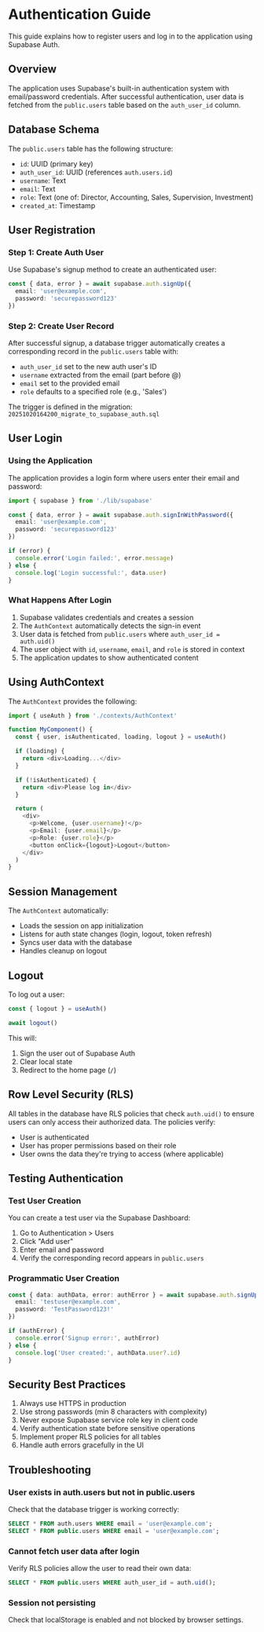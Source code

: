 # Authentication Guide

This guide explains how to register users and log in to the application using Supabase Auth.

## Overview

The application uses Supabase's built-in authentication system with email/password credentials. After successful authentication, user data is fetched from the `public.users` table based on the `auth_user_id` column.

## Database Schema

The `public.users` table has the following structure:

- `id`: UUID (primary key)
- `auth_user_id`: UUID (references `auth.users.id`)
- `username`: Text
- `email`: Text
- `role`: Text (one of: Director, Accounting, Sales, Supervision, Investment)
- `created_at`: Timestamp

## User Registration

### Step 1: Create Auth User

Use Supabase's signup method to create an authenticated user:

```typescript
const { data, error } = await supabase.auth.signUp({
  email: 'user@example.com',
  password: 'securepassword123'
})
```

### Step 2: Create User Record

After successful signup, a database trigger automatically creates a corresponding record in the `public.users` table with:

- `auth_user_id` set to the new auth user's ID
- `username` extracted from the email (part before @)
- `email` set to the provided email
- `role` defaults to a specified role (e.g., 'Sales')

The trigger is defined in the migration: `20251020164200_migrate_to_supabase_auth.sql`

## User Login

### Using the Application

The application provides a login form where users enter their email and password:

```typescript
import { supabase } from './lib/supabase'

const { data, error } = await supabase.auth.signInWithPassword({
  email: 'user@example.com',
  password: 'securepassword123'
})

if (error) {
  console.error('Login failed:', error.message)
} else {
  console.log('Login successful:', data.user)
}
```

### What Happens After Login

1. Supabase validates credentials and creates a session
2. The `AuthContext` automatically detects the sign-in event
3. User data is fetched from `public.users` where `auth_user_id = auth.uid()`
4. The user object with `id`, `username`, `email`, and `role` is stored in context
5. The application updates to show authenticated content

## Using AuthContext

The `AuthContext` provides the following:

```typescript
import { useAuth } from './contexts/AuthContext'

function MyComponent() {
  const { user, isAuthenticated, loading, logout } = useAuth()

  if (loading) {
    return <div>Loading...</div>
  }

  if (!isAuthenticated) {
    return <div>Please log in</div>
  }

  return (
    <div>
      <p>Welcome, {user.username}!</p>
      <p>Email: {user.email}</p>
      <p>Role: {user.role}</p>
      <button onClick={logout}>Logout</button>
    </div>
  )
}
```

## Session Management

The `AuthContext` automatically:

- Loads the session on app initialization
- Listens for auth state changes (login, logout, token refresh)
- Syncs user data with the database
- Handles cleanup on logout

## Logout

To log out a user:

```typescript
const { logout } = useAuth()

await logout()
```

This will:
1. Sign the user out of Supabase Auth
2. Clear local state
3. Redirect to the home page (`/`)

## Row Level Security (RLS)

All tables in the database have RLS policies that check `auth.uid()` to ensure users can only access their authorized data. The policies verify:

- User is authenticated
- User has proper permissions based on their role
- User owns the data they're trying to access (where applicable)

## Testing Authentication

### Test User Creation

You can create a test user via the Supabase Dashboard:

1. Go to Authentication > Users
2. Click "Add user"
3. Enter email and password
4. Verify the corresponding record appears in `public.users`

### Programmatic User Creation

```typescript
const { data: authData, error: authError } = await supabase.auth.signUp({
  email: 'testuser@example.com',
  password: 'TestPassword123!'
})

if (authError) {
  console.error('Signup error:', authError)
} else {
  console.log('User created:', authData.user?.id)
}
```

## Security Best Practices

1. Always use HTTPS in production
2. Use strong passwords (min 8 characters with complexity)
3. Never expose Supabase service role key in client code
4. Verify authentication state before sensitive operations
5. Implement proper RLS policies for all tables
6. Handle auth errors gracefully in the UI

## Troubleshooting

### User exists in auth.users but not in public.users

Check that the database trigger is working correctly:

```sql
SELECT * FROM auth.users WHERE email = 'user@example.com';
SELECT * FROM public.users WHERE email = 'user@example.com';
```

### Cannot fetch user data after login

Verify RLS policies allow the user to read their own data:

```sql
SELECT * FROM public.users WHERE auth_user_id = auth.uid();
```

### Session not persisting

Check that localStorage is enabled and not blocked by browser settings.
